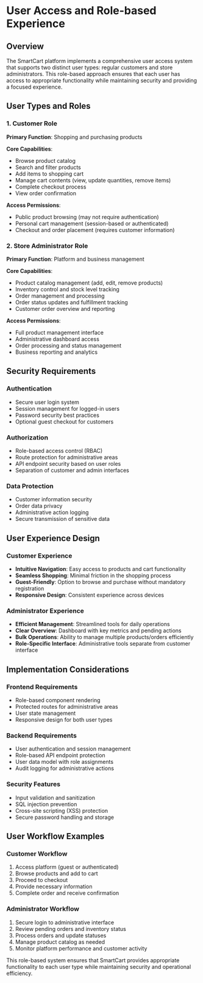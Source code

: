 # User Access and Role-based Experience

## Overview

The SmartCart platform implements a comprehensive user access system that supports two distinct user types: regular customers and store administrators. This role-based approach ensures that each user has access to appropriate functionality while maintaining security and providing a focused experience.

## User Types and Roles

### 1. Customer Role
**Primary Function**: Shopping and purchasing products

**Core Capabilities**:
- Browse product catalog
- Search and filter products
- Add items to shopping cart
- Manage cart contents (view, update quantities, remove items)
- Complete checkout process
- View order confirmation

**Access Permissions**:
- Public product browsing (may not require authentication)
- Personal cart management (session-based or authenticated)
- Checkout and order placement (requires customer information)

### 2. Store Administrator Role
**Primary Function**: Platform and business management

**Core Capabilities**:
- Product catalog management (add, edit, remove products)
- Inventory control and stock level tracking
- Order management and processing
- Order status updates and fulfillment tracking
- Customer order overview and reporting

**Access Permissions**:
- Full product management interface
- Administrative dashboard access
- Order processing and status management
- Business reporting and analytics

## Security Requirements

### Authentication
- Secure user login system
- Session management for logged-in users
- Password security best practices
- Optional guest checkout for customers

### Authorization
- Role-based access control (RBAC)
- Route protection for administrative areas
- API endpoint security based on user roles
- Separation of customer and admin interfaces

### Data Protection
- Customer information security
- Order data privacy
- Administrative action logging
- Secure transmission of sensitive data

## User Experience Design

### Customer Experience
- **Intuitive Navigation**: Easy access to products and cart functionality
- **Seamless Shopping**: Minimal friction in the shopping process
- **Guest-Friendly**: Option to browse and purchase without mandatory registration
- **Responsive Design**: Consistent experience across devices

### Administrator Experience
- **Efficient Management**: Streamlined tools for daily operations
- **Clear Overview**: Dashboard with key metrics and pending actions
- **Bulk Operations**: Ability to manage multiple products/orders efficiently
- **Role-Specific Interface**: Administrative tools separate from customer interface

## Implementation Considerations

### Frontend Requirements
- Role-based component rendering
- Protected routes for administrative areas
- User state management
- Responsive design for both user types

### Backend Requirements
- User authentication and session management
- Role-based API endpoint protection
- User data model with role assignments
- Audit logging for administrative actions

### Security Features
- Input validation and sanitization
- SQL injection prevention
- Cross-site scripting (XSS) protection
- Secure password handling and storage

## User Workflow Examples

### Customer Workflow
1. Access platform (guest or authenticated)
2. Browse products and add to cart
3. Proceed to checkout
4. Provide necessary information
5. Complete order and receive confirmation

### Administrator Workflow
1. Secure login to administrative interface
2. Review pending orders and inventory status
3. Process orders and update statuses
4. Manage product catalog as needed
5. Monitor platform performance and customer activity

This role-based system ensures that SmartCart provides appropriate functionality to each user type while maintaining security and operational efficiency.
